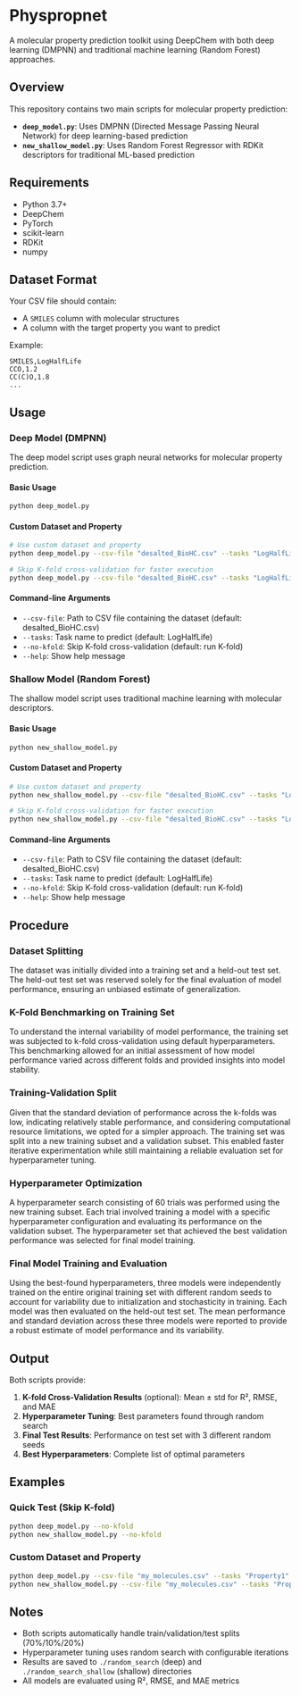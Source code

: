 # Physpropnet

A molecular property prediction toolkit using DeepChem with both deep learning (DMPNN) and traditional machine learning (Random Forest) approaches.

## Overview

This repository contains two main scripts for molecular property prediction:

- **`deep_model.py`**: Uses DMPNN (Directed Message Passing Neural Network) for deep learning-based prediction
- **`new_shallow_model.py`**: Uses Random Forest Regressor with RDKit descriptors for traditional ML-based prediction

## Requirements

- Python 3.7+
- DeepChem
- PyTorch
- scikit-learn
- RDKit
- numpy

## Dataset Format

Your CSV file should contain:
- A `SMILES` column with molecular structures
- A column with the target property you want to predict

Example:
```csv
SMILES,LogHalfLife
CCO,1.2
CC(C)O,1.8
...
```

## Usage

### Deep Model (DMPNN)

The deep model script uses graph neural networks for molecular property prediction.

#### Basic Usage
```bash
python deep_model.py
```

#### Custom Dataset and Property
```bash
# Use custom dataset and property
python deep_model.py --csv-file "desalted_BioHC.csv" --tasks "LogHalfLife"

# Skip K-fold cross-validation for faster execution
python deep_model.py --csv-file "desalted_BioHC.csv" --tasks "LogHalfLife" --no-kfold
```

#### Command-line Arguments
- `--csv-file`: Path to CSV file containing the dataset (default: desalted_BioHC.csv)
- `--tasks`: Task name to predict (default: LogHalfLife)
- `--no-kfold`: Skip K-fold cross-validation (default: run K-fold)
- `--help`: Show help message

### Shallow Model (Random Forest)

The shallow model script uses traditional machine learning with molecular descriptors.

#### Basic Usage
```bash
python new_shallow_model.py
```

#### Custom Dataset and Property
```bash
# Use custom dataset and property
python new_shallow_model.py --csv-file "desalted_BioHC.csv" --tasks "LogHalfLife"

# Skip K-fold cross-validation for faster execution
python new_shallow_model.py --csv-file "desalted_BioHC.csv" --tasks "LogHalfLife" --no-kfold
```

#### Command-line Arguments
- `--csv-file`: Path to CSV file containing the dataset (default: desalted_BioHC.csv)
- `--tasks`: Task name to predict (default: LogHalfLife)
- `--no-kfold`: Skip K-fold cross-validation (default: run K-fold)
- `--help`: Show help message

## Procedure

### Dataset Splitting
The dataset was initially divided into a training set and a held-out test set. The held-out test set was reserved solely for the final evaluation of model performance, ensuring an unbiased estimate of generalization.

### K-Fold Benchmarking on Training Set
To understand the internal variability of model performance, the training set was subjected to k-fold cross-validation using default hyperparameters. This benchmarking allowed for an initial assessment of how model performance varied across different folds and provided insights into model stability.

### Training-Validation Split
Given that the standard deviation of performance across the k-folds was low, indicating relatively stable performance, and considering computational resource limitations, we opted for a simpler approach. The training set was split into a new training subset and a validation subset. This enabled faster iterative experimentation while still maintaining a reliable evaluation set for hyperparameter tuning.

### Hyperparameter Optimization
A hyperparameter search consisting of 60 trials was performed using the new training subset. Each trial involved training a model with a specific hyperparameter configuration and evaluating its performance on the validation subset. The hyperparameter set that achieved the best validation performance was selected for final model training.

### Final Model Training and Evaluation
Using the best-found hyperparameters, three models were independently trained on the entire original training set with different random seeds to account for variability due to initialization and stochasticity in training. Each model was then evaluated on the held-out test set. The mean performance and standard deviation across these three models were reported to provide a robust estimate of model performance and its variability.

## Output

Both scripts provide:
1. **K-fold Cross-Validation Results** (optional): Mean ± std for R², RMSE, and MAE
2. **Hyperparameter Tuning**: Best parameters found through random search
3. **Final Test Results**: Performance on test set with 3 different random seeds
4. **Best Hyperparameters**: Complete list of optimal parameters

## Examples

### Quick Test (Skip K-fold)
```bash
python deep_model.py --no-kfold
python new_shallow_model.py --no-kfold
```

### Custom Dataset and Property
```bash
python deep_model.py --csv-file "my_molecules.csv" --tasks "Property1"
python new_shallow_model.py --csv-file "my_molecules.csv" --tasks "Property1"
```

## Notes

- Both scripts automatically handle train/validation/test splits (70%/10%/20%)
- Hyperparameter tuning uses random search with configurable iterations
- Results are saved to `./random_search` (deep) and `./random_search_shallow` (shallow) directories
- All models are evaluated using R², RMSE, and MAE metrics